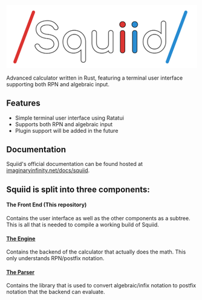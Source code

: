 ![Squiid Logo](branding/squiidtext.svg)

Advanced calculator written in Rust, featuring a terminal user interface supporting both RPN and algebraic input.

## Features
- Simple terminal user interface using Ratatui
- Supports both RPN and algebraic input
- Plugin support will be added in the future

## Documentation
Squiid's official documentation can be found hosted at [imaginaryinfinity.net/docs/squiid](https://imaginaryinfinity.net/docs/squiid).

## Squiid is split into three components:
#### The Front End (This repository)
Contains the user interface as well as the other components as a subtree. This is all that is needed to compile a working build of Squiid.

#### [The Engine](https://gitlab.com/ImaginaryInfinity/squiid-calculator/squiid-engine)
Contains the backend of the calculator that actually does the math. This only understands RPN/postfix notation.

#### [The Parser](https://gitlab.com/ImaginaryInfinity/squiid-calculator/squiid-parser)
Contains the library that is used to convert algebraic/infix notation to postfix notation that the backend can evaluate.
